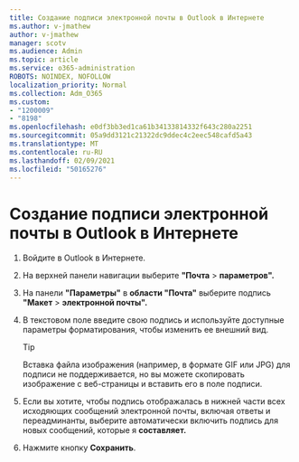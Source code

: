 ```yaml
---
title: Создание подписи электронной почты в Outlook в Интернете
ms.author: v-jmathew
author: v-jmathew
manager: scotv
ms.audience: Admin
ms.topic: article
ms.service: o365-administration
ROBOTS: NOINDEX, NOFOLLOW
localization_priority: Normal
ms.collection: Adm_O365
ms.custom:
- "1200009"
- "8198"
ms.openlocfilehash: e0df3bb3ed1ca61b34133814332f643c280a2251
ms.sourcegitcommit: 05a9dd3121c21322dc9ddec4c2eec548cafd5a43
ms.translationtype: MT
ms.contentlocale: ru-RU
ms.lasthandoff: 02/09/2021
ms.locfileid: "50165276"
---
```

# <a name="create-email-signature-in-outlook-on-the-web"></a>Создание подписи электронной почты в Outlook в Интернете

1. Войдите в Outlook в Интернете.
2. На верхней панели навигации выберите **"Почта**  >  **параметров".**
3. На панели **"Параметры"** в **области "Почта"** выберите подпись **"Макет**  >  **электронной почты".**
4. В текстовом поле введите свою подпись и используйте доступные параметры форматирования, чтобы изменить ее внешний вид.

    > [!TIP]
    > Вставка файла изображения (например, в формате GIF или JPG) для подписи не поддерживается, но вы можете скопировать изображение с веб-страницы и вставить его в поле подписи.

5. Если вы хотите, чтобы подпись отображалась в нижней части всех исходяющих сообщений электронной почты, включая ответы и переадминанты, выберите автоматически включить подпись для новых сообщений, которые я **составляет.**
6. Нажмите кнопку **Сохранить**.
